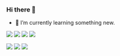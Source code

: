 ### Hi there 👋


- 🌱 I’m currently learning something new.


<!--
**shjung84/shjung84** is a ✨ _special_ ✨ repository because its `README.md` (this file) appears on your GitHub profile.

Here are some ideas to get you started:

- 🔭 I’m currently working on Web Publisher.
- 😄 I’m learning iOS, Swift.
- 👯 I’m looking to collaborate on ...
- 🤔 I’m looking for help with ...
- 💬 Ask me about ...
- 📫 How to reach me: ...
- 😄 Pronouns: ...
- ⚡ Fun fact: ...
-->

<p>
  <img src="https://img.shields.io/badge/html5-E34F26?style=for-the-badge&logo=html5&logoColor=white">
  <img src="https://img.shields.io/badge/css3-1572B6?style=for-the-badge&logo=css3&logoColor=white">
  <img src="https://img.shields.io/badge/JavaScript-f7df1e?style=for-the-badge&logo=JavaScript&logoColor=white">
  <img src="https://img.shields.io/badge/jQuery-0769ad?style=for-the-badge&logo=jQuery&logoColor=white">
</p>
<p>
  <img src="https://img.shields.io/badge/iOS-0769ad?style=for-the-badge&logo=iOS&logoColor=white">
  <img src="https://img.shields.io/badge/Swift-f05138?style=for-the-badge&logo=Swift&logoColor=white">
  <img src="https://img.shields.io/badge/Flutter-02569B?style=for-the-badge&amp;logo=Swift&amp;logoColor=white" />
</p>
